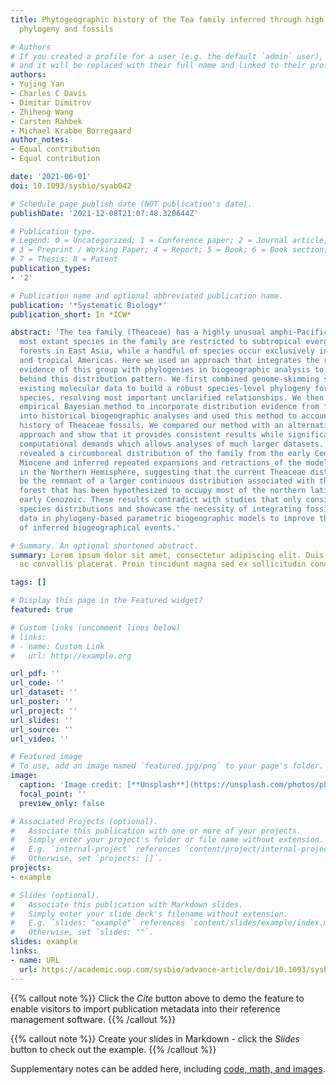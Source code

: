 ```yaml
---
title: Phytogeographic history of the Tea family inferred through high-resolution
  phylogeny and fossils

# Authors
# If you created a profile for a user (e.g. the default `admin` user), write the username (folder name) here 
# and it will be replaced with their full name and linked to their profile.
authors:
- Yujing Yan
- Charles C Davis
- Dimitar Dimitrov
- Zhiheng Wang
- Carsten Rahbek
- Michael Krabbe Borregaard
author_notes:
- Equal contribution
- Equal contribution

date: '2021-06-01'
doi: 10.1093/sysbio/syab042

# Schedule page publish date (NOT publication's date).
publishDate: '2021-12-08T21:07:48.320644Z'

# Publication type.
# Legend: 0 = Uncategorized; 1 = Conference paper; 2 = Journal article;
# 3 = Preprint / Working Paper; 4 = Report; 5 = Book; 6 = Book section;
# 7 = Thesis; 8 = Patent
publication_types:
- '2'

# Publication name and optional abbreviated publication name.
publication: '*Systematic Biology*'
publication_short: In *ICW*

abstract: 'The tea family (Theaceae) has a highly unusual amphi-Pacific disjunct distribution:
  most extant species in the family are restricted to subtropical evergreen broadleaf
  forests in East Asia, while a handful of species occur exclusively in the subtropical
  and tropical Americas. Here we used an approach that integrates the rich fossil
  evidence of this group with phylogenies in biogeographic analysis to study the processes
  behind this distribution pattern. We first combined genome-skimming sequencing with
  existing molecular data to build a robust species-level phylogeny for c.140 Theaceae
  species, resolving most important unclarified relationships. We then developed an
  empirical Bayesian method to incorporate distribution evidence from fossil specimens
  into historical biogeographic analyses and used this method to account for the spatiotemporal
  history of Theaceae fossils. We compared our method with an alternative Bayesian
  approach and show that it provides consistent results while significantly reduces
  computational demands which allows analyses of much larger datasets. Our analyses
  revealed a circumboreal distribution of the family from the early Cenozoic to the
  Miocene and inferred repeated expansions and retractions of the modelled distribution
  in the Northern Hemisphere, suggesting that the current Theaceae distribution could
  be the remnant of a larger continuous distribution associated with the boreotropical
  forest that has been hypothesized to occupy most of the northern latitudes in the
  early Cenozoic. These results contradict with studies that only considered current
  species distributions and showcase the necessity of integrating fossil and molecular
  data in phylogeny-based parametric biogeographic models to improve the reliability
  of inferred biogeographical events.'

# Summary. An optional shortened abstract.
summary: Lorem ipsum dolor sit amet, consectetur adipiscing elit. Duis posuere tellus
  ac convallis placerat. Proin tincidunt magna sed ex sollicitudin condimentum.

tags: []

# Display this page in the Featured widget?
featured: true

# Custom links (uncomment lines below)
# links:
# - name: Custom Link
#   url: http://example.org

url_pdf: ''
url_code: ''
url_dataset: ''
url_poster: ''
url_project: ''
url_slides: ''
url_source: ''
url_video: ''

# Featured image
# To use, add an image named `featured.jpg/png` to your page's folder. 
image:
  caption: 'Image credit: [**Unsplash**](https://unsplash.com/photos/pLCdAaMFLTE)'
  focal_point: ''
  preview_only: false

# Associated Projects (optional).
#   Associate this publication with one or more of your projects.
#   Simply enter your project's folder or file name without extension.
#   E.g. `internal-project` references `content/project/internal-project/index.md`.
#   Otherwise, set `projects: []`.
projects:
- example

# Slides (optional).
#   Associate this publication with Markdown slides.
#   Simply enter your slide deck's filename without extension.
#   E.g. `slides: "example"` references `content/slides/example/index.md`.
#   Otherwise, set `slides: ""`.
slides: example
links:
- name: URL
  url: https://academic.oup.com/sysbio/advance-article/doi/10.1093/sysbio/syab042/6295695
---
```


{{% callout note %}}
Click the *Cite* button above to demo the feature to enable visitors to import publication metadata into their reference management software.
{{% /callout %}}

{{% callout note %}}
Create your slides in Markdown - click the *Slides* button to check out the example.
{{% /callout %}}

Supplementary notes can be added here, including [code, math, and images](https://wowchemy.com/docs/writing-markdown-latex/).
